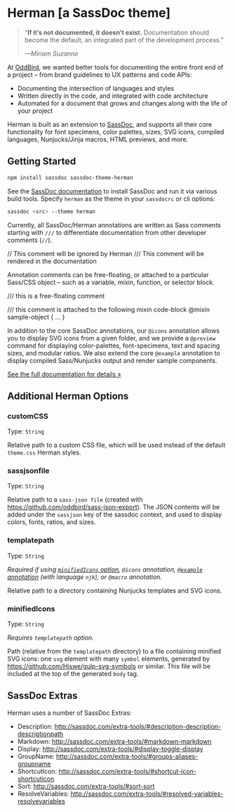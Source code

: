 # Herman [a SassDoc theme]

> “**If it’s not documented, it doesn't exist.**
> Documentation should become the default,
> an integrated part of the development process.”
>
> <cite>—Miriam Suzanne</cite>

At [OddBird][oddbird],
we wanted better tools for documenting
the entire front end of a project –
from brand guidelines to UX patterns and code APIs:

- Documenting the intersection of languages and styles
- Written directly in the code,
  and integrated with code architecture
- Automated for a document that grows and changes
  along with the life of your project

Herman is built as an extension to [SassDoc][sassdoc],
and supports all their core functionality
for font specimens, color palettes, sizes, SVG icons,
compiled languages, Nunjucks/Jinja macros, HTML previews,
and more.


## Getting Started

```bash
npm install sassdoc sassdoc-theme-herman
```

See the [SassDoc documentation](http://sassdoc.com/getting-started/)
to install SassDoc and run it via various build tools.
Specify `herman` as the theme
in your `sassdocrc` or cli options:

```bash
sassdoc <src> --theme herman
```

Currently,
all SassDoc/Herman annotations are written as Sass comments
starting with `///` to differentiate documentation
from other developer comments (`//`).

  // This comment will be ignored by Herman
  /// This comment will be rendered in the documentation

Annotation comments can be free-floating,
or attached to a particular Sass/CSS object –
such as a variable, mixin, function, or selector block.

  /// this is a free-floating comment

  /// this comment is attached to the following mixin code-block
  @mixin sample-object { … }

In addition to the core SassDoc annotations,
our `@icons` annotation allows you to
display SVG icons from a given folder,
and we provide a `@preview` command
for displaying color-palettes, font-specimens,
text and spacing sizes, and modular ratios.
We also extend the core `@example` annotation
to display compiled Sass/Nunjucks output
and render sample components.

[See the full documentation for details »][docs]

[oddbird]: http://oddbird.net/
[sassdoc]: http://sassdoc.com/
[docs]: http://oddbird.net/herman/docs/


## Additional Herman Options

### customCSS

Type: `String`

Relative path to a custom CSS file, which will be used instead of the default
`theme.css` Herman styles.

### sassjsonfile

Type: `String`

Relative path to a `sass-json file` (created with
https://github.com/oddbird/sass-json-export). The JSON contents will be added
under the `sassjson` key of the sassdoc context, and used to display colors,
fonts, ratios, and sizes.

### templatepath

Type: `String`

*Required if using [`minifiedIcons` option](#minifiedicons), `@icons`
annotation, [`@example` annotation](#rendering-nunjucks-examples) (with
language `njk`), or `@macro` annotation.*

Relative path to a directory containing Nunjucks templates and SVG icons.

### minifiedIcons

Type: `String`

*Requires `templatepath` option.*

Path (relative from the `templatepath` directory) to a file containing minified
SVG icons: one `svg` element with many `symbol` elements, generated by
https://github.com/Hiswe/gulp-svg-symbols or similar. This file will be
included at the top of the generated `body` tag.


## SassDoc Extras

Herman uses a number of SassDoc Extras:

- Description: http://sassdoc.com/extra-tools/#description-description-descriptionpath
- Markdown: http://sassdoc.com/extra-tools/#markdown-markdown
- Display: http://sassdoc.com/extra-tools/#display-toggle-display
- GroupName: http://sassdoc.com/extra-tools/#groups-aliases-groupname
- ShortcutIcon: http://sassdoc.com/extra-tools/#shortcut-icon-shortcuticon
- Sort: http://sassdoc.com/extra-tools/#sort-sort
- ResolveVariables: http://sassdoc.com/extra-tools/#resolved-variables-resolvevariables
